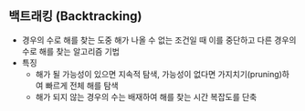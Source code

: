 ## 백트래킹 (Backtracking)

- 경우의 수로 해를 찾는 도중 해가 나올 수 없는 조건일 때 이를 중단하고 다른 경우의 수로 해를 찾는 알고리즘 기법
- 특징
  - 해가 될 가능성이 있으면 지속적 탐색, 가능성이 없다면 가지치기(pruning)하여 빠르게 전체 해를 탐색
  - 해가 되지 않는 경우의 수는 배재하여 해를 찾는 시간 복잡도를 단축
